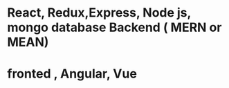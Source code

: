 #  React, Redux,Express, Node js, mongo database Backend   ( MERN or MEAN)
# fronted , Angular, Vue

